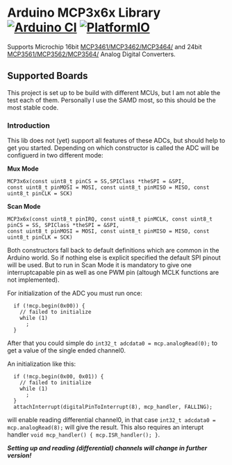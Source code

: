 # Arduino MCP3x6x Library [![Arduino CI](https://github.com/nerdyscout/Arduino_MCP3x6x_Library/workflows/Arduino/badge.svg)](https://github.com/nerdyscout/Arduino_MCP3x6x_Library/actions/workflows/arduino-ci.yml) [![PlatformIO](https://github.com/nerdyscout/Arduino_MCP3x6x_Library/workflows/PlatformIO/badge.svg)](https://github.com/nerdyscout/Arduino_MCP3x6x_Library/actions/workflows/platformio.yml)

Supports Microchip 16bit [MCP3461/MCP3462/MCP3464/](https://www.microchip.com/en-us/product/MCP3461r) and 24bit [MCP3561/MCP3562/MCP3564/](https://www.microchip.com/en-us/product/MCP3561r) Analog Digital Converters.

## Supported Boards

This project is set up to be build with different MCUs, but I am not able the test each of them. 
Personally I use the SAMD most, so this should be the most stable code.

### Introduction

This lib does not (yet) support all features of these ADCs, but should help to get you started.
Depending on which constructor is called the ADC will be configuerd in two different mode:

**Mux Mode**
```
MCP3x6x(const uint8_t pinCS = SS,SPIClass *theSPI = &SPI,
const uint8_t pinMOSI = MOSI, const uint8_t pinMISO = MISO, const uint8_t pinCLK = SCK)
```

**Scan Mode**
```
MCP3x6x(const uint8_t pinIRQ, const uint8_t pinMCLK, const uint8_t pinCS = SS, SPIClass *theSPI = &SPI,
const uint8_t pinMOSI = MOSI, const uint8_t pinMISO = MISO, const uint8_t pinCLK = SCK)
```

Both constructors fall back to default definitions which are common in the Arduino world. So if nothing else is explicit specified the default SPI pinout will be used. But to run in Scan Mode it is mandatory to give one interruptcapable pin as well as one PWM pin (altough MCLK functions are not implemented).

For initialization of the ADC you must run once:
```
  if (!mcp.begin(0x00)) {
    // failed to initialize
    while (1)
      ;
  }
```
After that you could simple do ```int32_t adcdata0 = mcp.analogRead(0);``` to get a value of the single ended channel0.

An initialization like this:
```
  if (!mcp.begin(0x00, 0x01)) {
    // failed to initialize
    while (1)
      ;
  }
  attachInterrupt(digitalPinToInterrupt(8), mcp_handler, FALLING);
```
will enable reading differential channel0, in that case ```int32_t adcdata0 = mcp.analogRead(8);``` will give the result.
This also requires an interupt handler ```void mcp_handler() { mcp.ISR_handler(); }```.

***Setting up and reading (differential) channels will change in further version!***
